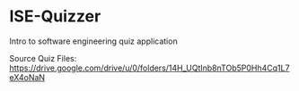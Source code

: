 # ISE-Quizzer

Intro to software engineering quiz application

Source Quiz Files:
https://drive.google.com/drive/u/0/folders/14H_UQtInb8nTOb5P0Hh4Cq1L7eX4oNaN
